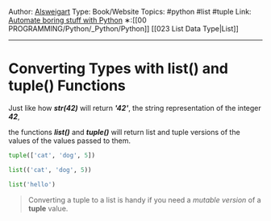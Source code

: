 Author: [Alsweigart](https://alsweigart.com/)
Type: Book/Website
Topics: #python #list #tuple
Link: [Automate boring stuff with Python](https://automatetheboringstuff.com/)
∗:[[00 PROGRAMMING/Python/_Python/Python]] [[023 List Data Type|List]] 

---
# Converting Types with list() and tuple() Functions

Just like how ___str(42)___ will return ___'42'___, the string representation of the integer ___42___,

the functions ___list()___ and ___tuple()___ will return list and tuple versions of the values of the values passed to them.

```python
tuple(['cat', 'dog', 5])

list(('cat', 'dog', 5))

list('hello')
```

> Converting a tuple to a list is handy if you need a _mutable version_ of a __tuple__ value.